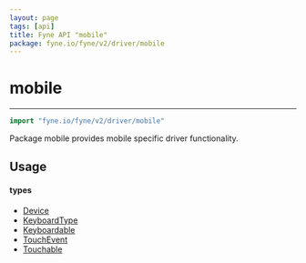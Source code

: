 ```yaml
---
layout: page
tags: [api]
title: Fyne API "mobile"
package: fyne.io/fyne/v2/driver/mobile
---
```


# mobile
---
```go
import "fyne.io/fyne/v2/driver/mobile"
```

Package mobile provides mobile specific driver functionality.

## Usage

#### types

 * [Device](device.html)
 * [KeyboardType](keyboardtype.html)
 * [Keyboardable](keyboardable.html)
 * [TouchEvent](touchevent.html)
 * [Touchable](touchable.html)
